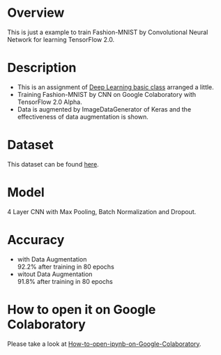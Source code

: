 # Overview
This is just a example to train Fashion-MNIST by Convolutional Neural Network for learning TensorFlow 2.0.

# Description
* This is an assignment of [Deep Learning basic class](https://deeplearning.jp/lectures/dlb2018/) arranged a little. 
* Training Fashion-MNIST by CNN on Google Colaboratory with TensorFlow 2.0 Alpha.
* Data is augmented by ImageDataGenerator of Keras and the effectiveness of data augmentation is shown.

# Dataset
This dataset can be found [here](https://github.com/zalandoresearch/fashion-mnist).

# Model
4 Layer CNN with Max Pooling, Batch Normalization and Dropout.

# Accuracy
* with Data Augmentation  
92.2% after training in 80 epochs
* witout Data Augmentation  
91.8% after training in 80 epochs

# How to open it on Google Colaboratory
Please take a look at [How-to-open-ipynb-on-Google-Colaboratory](https://github.com/shoji9x9/How-to-open-ipynb-on-Google-Colaboratory).
